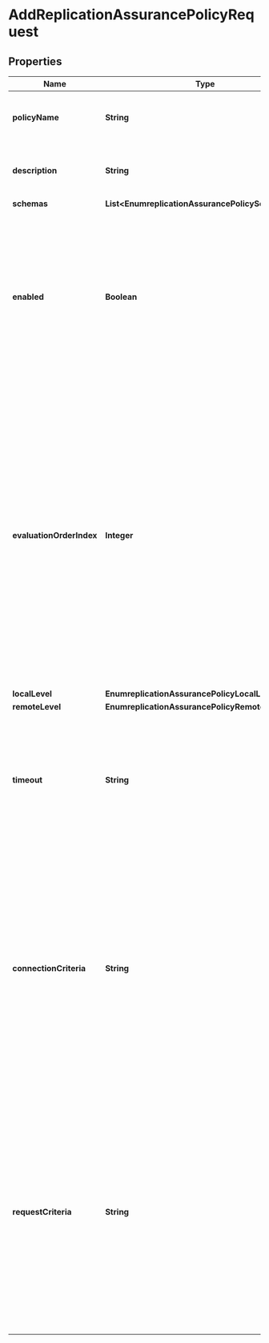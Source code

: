 

# AddReplicationAssurancePolicyRequest


## Properties

| Name | Type | Description | Notes |
|------------ | ------------- | ------------- | -------------|
|**policyName** | **String** | Name of the new Replication Assurance Policy |  |
|**description** | **String** | Description of the Replication Assurance Policy. |  [optional] |
|**schemas** | **List&lt;EnumreplicationAssurancePolicySchemaUrn&gt;** |  |  [optional] |
|**enabled** | **Boolean** | Indicates whether this Replication Assurance Policy is enabled for use in the server. If a Replication Assurance Policy is disabled, then no new operations will be associated with it. |  [optional] |
|**evaluationOrderIndex** | **Integer** | When multiple Replication Assurance Policies are defined, this property determines the evaluation order for finding a Replication Assurance Policy match against an operation. Policies are evaluated based on this index from least to greatest. Values of this property must be unique but not necessarily contiguous. |  |
|**localLevel** | **EnumreplicationAssurancePolicyLocalLevelProp** |  |  [optional] |
|**remoteLevel** | **EnumreplicationAssurancePolicyRemoteLevelProp** |  |  [optional] |
|**timeout** | **String** | Specifies the maximum length of time to wait for the replication assurance requirements to be met before timing out and replying to the client. |  |
|**connectionCriteria** | **String** | Specifies a connection criteria used to indicate which operations from clients matching this criteria use this policy. If both a connection criteria and a request criteria are specified for a policy, then both must match an operation for the policy to be assigned. |  [optional] |
|**requestCriteria** | **String** | Specifies a request criteria used to indicate which operations from clients matching this criteria use this policy. If both a connection criteria and a request criteria are specified for a policy, then both must match an operation for the policy to be assigned. |  [optional] |



